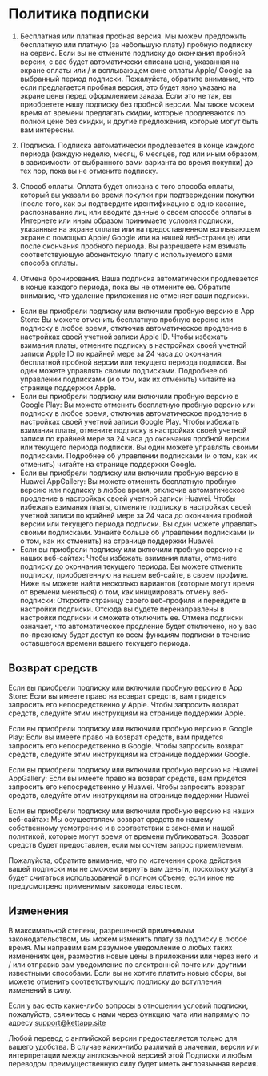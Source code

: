 # Политика подписки

1. Бесплатная или платная пробная версия. Мы можем предложить бесплатную или платную (за небольшую плату) пробную подписку на сервис. Если вы не отмените подписку до окончания пробной версии, с вас будет автоматически списана цена, указанная на экране оплаты или / и всплывающем окне оплаты Apple/ Google за выбранный период подписки. Пожалуйста, обратите внимание, что если предлагается пробная версия, это будет явно указано на экране цены перед оформлением заказа. Если это не так, вы приобретете нашу подписку без пробной версии. Мы также можем время от времени предлагать скидки, которые продлеваются по полной цене без скидки, и другие предложения, которые могут быть вам интересны.

2. Подписка. Подписка автоматически продлевается в конце каждого периода (каждую неделю, месяц, 6 месяцев, год или иным образом, в зависимости от выбранного вами варианта во время покупки) до тех пор, пока вы не отмените подписку.

3. Способ оплаты.  Оплата будет списана с того способа оплаты, который вы указали во время покупки при подтверждении покупки (после того, как вы подтвердите идентификацию в одно касание, распознавание лиц или вводите данные о своем способе оплаты в Интернете или иным образом принимаете условия подписки, указанные на экране оплаты или на предоставленном всплывающем экране с помощью Apple/ Google или на нашей веб-странице) или после окончания пробного периода. Вы разрешаете нам взимать соответствующую абонентскую плату с используемого вами способа оплаты.

4. Отмена бронирования. Ваша подписка автоматически продлевается в конце каждого периода, пока вы не отмените ее. Обратите внимание, что удаление приложения не отменяет ваши подписки.

- Если вы приобрели подписку или включили пробную версию в App Store: Вы можете отменить бесплатную пробную версию или подписку в любое время, отключив автоматическое продление в настройках своей учетной записи Apple ID. Чтобы избежать взимания платы, отмените подписку в настройках своей учетной записи Apple ID по крайней мере за 24 часа до окончания бесплатной пробной версии или текущего периода подписки. Вы один можете управлять своими подписками. Подробнее об управлении подписками (и о том, как их отменить) читайте на странице поддержки Apple.
- Если вы приобрели подписку или включили пробную версию в Google Play: Вы можете отменить бесплатную пробную версию или подписку в любое время, отключив автоматическое продление в настройках своей учетной записи Google Play. Чтобы избежать взимания платы, отмените подписку в настройках своей учетной записи по крайней мере за 24 часа до окончания пробной версии или текущего периода подписки. Вы один можете управлять своими подписками. Подробнее об управлении подписками (и о том, как их отменить) читайте на странице поддержки Google.
- Если вы приобрели подписку или включили пробную версию в Huawei AppGallery: Вы можете отменить бесплатную пробную версию или подписку в любое время, отключив автоматическое продление в настройках своей учетной записи Huawei. Чтобы избежать взимания платы, отмените подписку в настройках своей учетной записи по крайней мере за 24 часа до окончания пробной версии или текущего периода подписки. Вы один можете управлять своими подписками. Узнайте больше об управлении подписками (и о том, как их отменить) на странице поддержки Huawei.
- Если вы приобрели подписку или включили пробную версию на наших веб-сайтах: Чтобы избежать взимания платы, отмените подписку до окончания текущего периода. Вы можете отменить подписку, приобретенную на нашем веб-сайте, в своем профиле. Ниже вы можете найти несколько вариантов (которые могут время от времени меняться) о том, как инициировать отмену веб-подписки: Откройте страницу своего веб-профиля и перейдите в настройки подписки. Отсюда вы будете перенаправлены в настройки подписки и сможете отключить ее. Отмена подписки означает, что автоматическое продление будет отключено, но у вас по-прежнему будет доступ ко всем функциям подписки в течение оставшегося времени вашего текущего периода.

## Возврат средств

Если вы приобрели подписку или включили пробную версию в App Store: Если вы имеете право на возврат средств, вам придется запросить его непосредственно у Apple. Чтобы запросить возврат средств, следуйте этим инструкциям на странице поддержки Apple.

Если вы приобрели подписку или включили пробную версию в Google Play: Если вы имеете право на возврат средств, вам придется запросить его непосредственно в Google. Чтобы запросить возврат средств, следуйте этим инструкциям на странице поддержки Google.

Если вы приобрели подписку или включили пробную версию на Huawei AppGallery: Если вы имеете право на возврат средств, вам придется запросить его непосредственно у Huawei. Чтобы запросить возврат средств, следуйте этим инструкциям на странице поддержки Huawei

Если вы приобрели подписку или включили пробную версию на наших веб-сайтах: Мы осуществляем возврат средств по нашему собственному усмотрению и в соответствии с законами и нашей политикой, которые могут время от времени публиковаться. Возврат средств будет предоставлен, если мы сочтем запрос приемлемым.

Пожалуйста, обратите внимание, что по истечении срока действия вашей подписки мы не сможем вернуть вам деньги, поскольку услуга будет считаться использованной в полном объеме, если иное не предусмотрено применимым законодательством.

## Изменения

В максимальной степени, разрешенной применимым законодательством, мы можем изменить плату за подписку в любое время. Мы направим вам разумное уведомление о любых таких изменениях цен, разместив новые цены в приложении или через него и / или отправив вам уведомление по электронной почте или другими известными способами. Если вы не хотите платить новые сборы, вы можете отменить соответствующую подписку до вступления изменений в силу.

Если у вас есть какие-либо вопросы в отношении условий подписки, пожалуйста, свяжитесь с нами через функцию чата или напрямую по адресу support@kettapp.site

Любой перевод с английской версии предоставляется только для вашего удобства. В случае каких-либо различий в значении, версии или интерпретации между англоязычной версией этой Подписки и любым переводом преимущественную силу будет иметь англоязычная версия.
